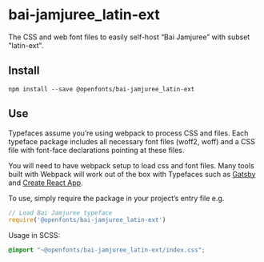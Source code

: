 
# bai-jamjuree_latin-ext

The CSS and web font files to easily self-host “Bai Jamjuree” with subset "latin-ext".

## Install

`npm install --save @openfonts/bai-jamjuree_latin-ext`

## Use

Typefaces assume you’re using webpack to process CSS and files. Each typeface
package includes all necessary font files (woff2, woff) and a CSS file with
font-face declarations pointing at these files.

You will need to have webpack setup to load css and font files. Many tools built
with Webpack will work out of the box with Typefaces such as [Gatsby](https://github.com/gatsbyjs/gatsby)
and [Create React App](https://github.com/facebookincubator/create-react-app).

To use, simply require the package in your project’s entry file e.g.

```javascript
// Load Bai Jamjuree typeface
require('@openfonts/bai-jamjuree_latin-ext')
```

Usage in SCSS:
```scss
@import "~@openfonts/bai-jamjuree_latin-ext/index.css";
```
